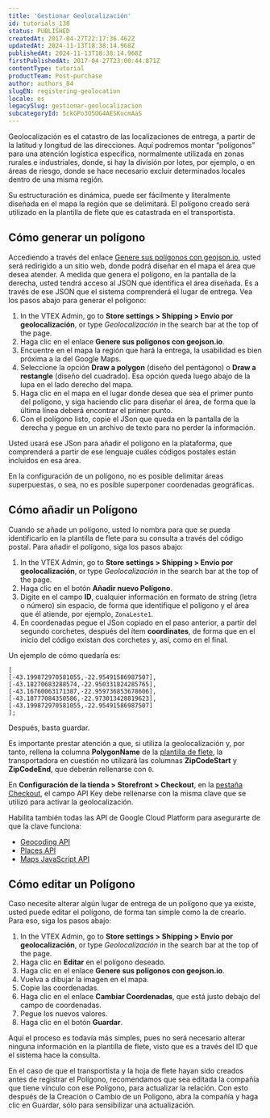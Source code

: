 ```yaml
---
title: 'Gestionar Geolocalización'
id: tutorials_138
status: PUBLISHED
createdAt: 2017-04-27T22:17:36.462Z
updatedAt: 2024-11-13T18:38:14.968Z
publishedAt: 2024-11-13T18:38:14.968Z
firstPublishedAt: 2017-04-27T23:00:44.871Z
contentType: tutorial
productTeam: Post-purchase
author: authors_84
slugEN: registering-geolocation
locale: es
legacySlug: gestionar-geolocalizacion
subcategoryId: 5ckGPo3O5OG4AESKucmAaS
---
```


Geolocalización es el catastro de las localizaciones de entrega, a partir de la latitud y longitud de las direcciones. Aquí podremos montar “polígonos” para una atención logística específica, normalmente utilizada en zonas rurales e industriales, donde, si hay la división por lotes, por ejemplo, o en áreas de riesgo, donde se hace necesario excluir determinados locales dentro de una misma región.

Su estructuración es dinámica, puede ser fácilmente y literalmente diseñada en el mapa la región que se delimitará. El polígono creado será utilizado en la plantilla de flete que es catastrada en el transportista.

## Cómo generar un polígono

Accediendo a través del enlace [Genere sus polígonos con geojson.io](http://geojson.io/#map=2/20.0/0.0), usted será redirigido a un sitio web, donde podrá diseñar en el mapa el área que desea atender. A medida que genera el polígono, en la pantalla de la derecha, usted tendrá acceso al JSON que identifica el área diseñada. Es a través de ese JSON que el sistema comprenderá el lugar de entrega. Vea los pasos abajo para generar el polígono:

1. In the VTEX Admin, go to **Store settings > Shipping > Envío por geolocalización**, or type *Geolocalización* in the search bar at the top of the page.  
2. Haga clic en el enlace __Genere sus polígonos con geojson.io__.
3. Encuentre en el mapa la región que hará la entrega, la usabilidad es bien próxima a la del Google Maps.
4. Seleccione la opción __Draw a polygon__ (diseño del pentágono) o __Draw a restangle__ (diseño del cuadrado). Esa opción queda luego abajo de la lupa en el lado derecho del mapa.
5. Haga clic en el mapa en el lugar donde desea que sea el primer punto del polígono, y siga haciendo clic para diseñar el área, de forma que la última línea deberá encontrar el primer punto.
6. Con el polígono listo, copie el JSon que queda en la pantalla de la derecha y pegue en un archivo de texto para no perder la información.

Usted usará ese JSon para añadir el polígono en la plataforma, que comprenderá a partir de ese lenguaje cuáles códigos postales están incluidos en esa área.

<div class="alert alert-danger">
En la configuración de un polígono, no es posible delimitar áreas superpuestas, o sea, no es posible superponer coordenadas geográficas.
</div>

## Cómo añadir un Polígono

Cuando se añade un polígono, usted lo nombra para que se pueda identificarlo en la plantilla de flete para su consulta a través del código postal. Para añadir el polígono, siga los pasos abajo:

1. In the VTEX Admin, go to **Store settings > Shipping > Envío por geolocalización**, or type *Geolocalización* in the search bar at the top of the page.  
2. Haga clic en el botón __Añadir nuevo Polígono__.
3. Digite en el campo __ID__, cualquier información en formato de string (letra o número) sin espacio, de forma que identifique el polígono y el área que él atiende, por ejemplo, `ZonaLeste1`.
4. En coordenadas pegue el JSon copiado en el paso anterior, a partir del segundo corchetes, después del ítem __coordinates__, de forma que en el inicio del código existan dos corchetes y, así, como en el final. 

Un ejemplo de cómo quedaría es:

```
[
[-43.199872970581055,-22.95491586987507],
[-43.18270683288574,-22.950331824285765],
[-43.16760063171387,-22.959736853678606],
[-43.18777084350586,-22.973013428819623],
[-43.199872970581055,-22.95491586987507]
];
```

Después, basta guardar.

<div class = "alert alert-warning">
Es importante prestar atención a que, si utiliza la geolocalización y, por tanto, rellena la columna <b>PolygonName</b> de la <a href="https://help.vtex.com/es/tutorial/plantilla-de-flete--tutorials_127">plantilla de flete</a>, la transportadora en cuestión no utilizará las columnas <b>ZipCodeStart</b> y <b>ZipCodeEnd</b>, que deberán rellenarse con <code>0</code>.
</div>

En **Configuración de la tienda > Storefront > Checkout**, en la [pestaña Checkout](/es/tutorial/geolocalizacao-no-checkout/), el campo API Key debe rellenarse con la misma clave que se utilizó para activar la geolocalización.

Habilita también todas las API de Google Cloud Platform para asegurarte de que la clave funciona:

*   [Geocoding API](https://developers.google.com/maps/documentation/geocoding/overview)
*   [Places API](https://developers.google.com/maps/documentation/places/web-service/overview)
*   [Maps JavaScript API](https://developers.google.com/maps/documentation/javascript/overview)

## Cómo editar un Polígono

Caso necesite alterar algún lugar de entrega de un polígono que ya existe, usted puede editar el polígono, de forma tan simple como la de crearlo. Para eso, siga los pasos abajo:

1. In the VTEX Admin, go to **Store settings > Shipping > Envío por geolocalización**, or type *Geolocalización* in the search bar at the top of the page.  
2. Haga clic en __Editar__ en el polígono deseado.
3. Haga clic en el enlace __Genere sus polígonos con geojson.io__.
4. Vuelva a dibujar la imagen en el mapa.
5. Copie las coordenadas.
6. Haga clic en el enlace __Cambiar Coordenadas__, que está justo debajo del campo de coordenadas.
7. Pegue los nuevos valores.
8. Haga clic en el botón __Guardar__.

Aquí el proceso es todavía más simples, pues no será necesario alterar ninguna información en la plantilla de flete, visto que es a través del ID que el sistema hace la consulta.

<div class = "alert alert-warning"> 
  En el caso de que el transportista y la hoja de flete hayan sido creados antes de registrar el Polígono, recomendamos que sea editada la compañía que tiene vínculo con ese Polígono, para actualizar la relación. Con esto después de la Creación o Cambio de un Poligono, abra la compañía y haga clic en Guardar, sólo para sensibilizar una actualización.
</div>
